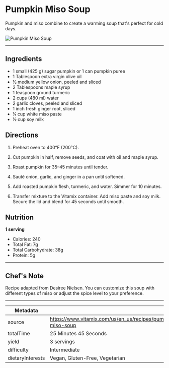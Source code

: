 # Pumpkin Miso Soup

Pumpkin and miso combine to create a warming soup that's perfect for cold days.

![Pumpkin Miso Soup](https://www.vitamix.com/content/dam/vitamix/migration/media/other/images/p/PumpkinMisoSoup_470x449.jpg)

---

## Ingredients

- 1 small (425 g) sugar pumpkin or 1 can pumpkin puree
- 1 Tablespoon extra virgin olive oil
- ½ medium yellow onion, peeled and sliced
- 2 Tablespoons maple syrup
- 1 teaspoon ground turmeric
- 2 cups (480 ml) water
- 2 garlic cloves, peeled and sliced
- 1 inch fresh ginger root, sliced
- ¼ cup white miso paste
- ½ cup soy milk

## Directions

1. Preheat oven to 400°F (200°C).

2. Cut pumpkin in half, remove seeds, and coat with oil and maple syrup.

3. Roast pumpkin for 35–45 minutes until tender.

4. Sauté onion, garlic, and ginger in a pan until softened.

5. Add roasted pumpkin flesh, turmeric, and water. Simmer for 10 minutes.

6. Transfer mixture to the Vitamix container. Add miso paste and soy milk. Secure the lid and blend for 45 seconds until smooth.

## Nutrition

**1 serving**

- Calories: 240
- Total Fat: 7g
- Total Carbohydrate: 38g
- Protein: 5g

---

## Chef's Note

Recipe adapted from Desiree Nielsen. You can customize this soup with different types of miso or adjust the spice level to your preference.

---

| Metadata |  |
| --- | --- |
| source | https://www.vitamix.com/us/en_us/recipes/pumpkin-miso-soup |
| totalTime | 25 Minutes 45 Seconds |
| yield | 3 servings |
| difficulty | Intermediate |
| dietaryInterests | Vegan, Gluten-Free, Vegetarian |
